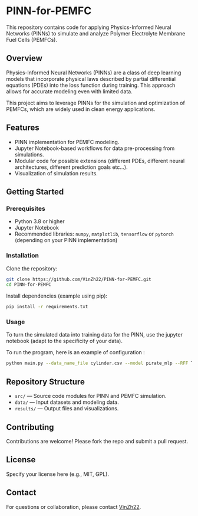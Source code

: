 # PINN-for-PEMFC

This repository contains code for applying Physics-Informed Neural Networks (PINNs) to simulate and analyze Polymer Electrolyte Membrane Fuel Cells (PEMFCs).

## Overview

Physics-Informed Neural Networks (PINNs) are a class of deep learning models that incorporate physical laws described by partial differential equations (PDEs) into the loss function during training. This approach allows for accurate modeling even with limited data.

This project aims to leverage PINNs for the simulation and optimization of PEMFCs, which are widely used in clean energy applications.

## Features

- PINN implementation for PEMFC modeling.
- Jupyter Notebook-based workflows for data pre-processing from simulations.
- Modular code for possible extensions (different PDEs, different neural architectures, different prediction goals etc...).
- Visualization of simulation results.

## Getting Started

### Prerequisites

- Python 3.8 or higher
- Jupyter Notebook
- Recommended libraries: `numpy`, `matplotlib`, `tensorflow` or `pytorch` (depending on your PINN implementation)

### Installation

Clone the repository:
```bash
git clone https://github.com/VinZh22/PINN-for-PEMFC.git
cd PINN-for-PEMFC
```

Install dependencies (example using pip):
```bash
pip install -r requirements.txt
```

### Usage
To turn the simulated data into training data for the PINN, use the jupyter notebook (adapt to the specificity of your data).

To run the program, here is an example of configuration : 

```bash
python main.py --data_name_file cylinder.csv --model pirate_mlp --RFF True --in_dim 256 --epochs_data 6000 --train_prop 0.05 --out_dim 3 --update_iter 500 --n_layers 4 --non_dim True --force2D True --optimizer SOAP
```

## Repository Structure

- `src/` — Source code modules for PINN and PEMFC simulation.
- `data/` — Input datasets and modeling data.
- `results/` — Output files and visualizations.

## Contributing

Contributions are welcome! Please fork the repo and submit a pull request.

## License

Specify your license here (e.g., MIT, GPL).

## Contact

For questions or collaboration, please contact [VinZh22](https://github.com/VinZh22).
